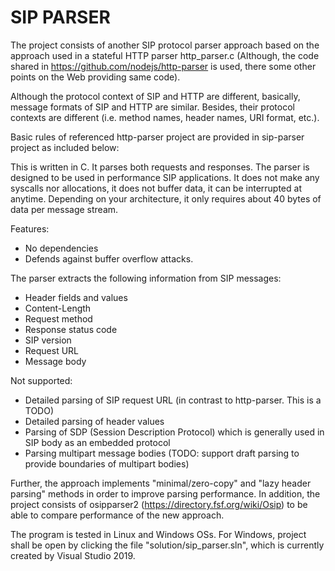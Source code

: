 SIP PARSER
==========
The project consists of another SIP protocol parser approach based on the approach used in a stateful HTTP parser 
http_parser.c (Although, the code shared in https://github.com/nodejs/http-parser is used, there some other points 
on the Web providing same code). 

Although the protocol context of SIP and HTTP are different, basically, message formats of SIP and HTTP are similar. 
Besides, their protocol contexts are different (i.e. method names, header names, URI format, etc.). 

Basic rules of referenced http-parser project are provided in sip-parser project as included below:

This is written in C. It parses both requests and responses. 
The parser is designed to be used in performance SIP applications. 
It does not make any syscalls nor allocations, it does not
buffer data, it can be interrupted at anytime. Depending on your
architecture, it only requires about 40 bytes of data per message
stream.

Features:

  * No dependencies
  * Defends against buffer overflow attacks.

The parser extracts the following information from SIP messages:

  * Header fields and values
  * Content-Length
  * Request method
  * Response status code
  * SIP version
  * Request URL
  * Message body
  
Not supported:
  * Detailed parsing of SIP request URL (in contrast to http-parser. This is a TODO)
  * Detailed parsing of header values
  * Parsing of SDP (Session Description Protocol) which is generally used in SIP body as an embedded protocol
  * Parsing multipart message bodies (TODO: support draft parsing to provide boundaries of multipart bodies)

Further, the approach implements "minimal/zero-copy" and "lazy header parsing" methods in order to improve parsing 
performance. In addition, the project consists of osipparser2 (https://directory.fsf.org/wiki/Osip) to be able to 
compare performance of the new approach.

The program is tested in Linux and Windows OSs. For Windows, project shall be open by clicking the file 
"solution/sip_parser.sln", which is currently created by Visual Studio 2019.

